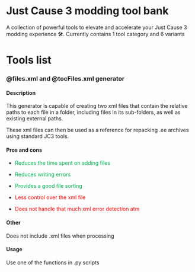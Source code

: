 # Just Cause 3 modding tool bank

A collection of powerful tools to elevate and accelerate your Just Cause 3 modding experience 🛠️.
Currently contains 1 tool category and 6 variants

# Tools list

### @files.xml and @tocFiles.xml generator

#### Description
This generator is capable of creating two xml files that contain the relative paths to each file in a folder, including files in its sub-folders, as well as existing external paths.  

These xml files can then be used as a reference for repacking .ee archives using standard JC3 tools.
#### Pros and cons
- <span style="color:rgb(0, 176, 80)">Reduces the time spent on adding files</span>
- <span style="color:rgb(0, 176, 80)">Reduces writing errors</span>
- <span style="color:rgb(0, 176, 80)">Provides a good file sorting </span>

- <span style="color:rgb(255, 0, 0)">Less control over the xml file</span>
- <span style="color:rgb(255, 0, 0)">Does not handle that much xml error detection atm</span>
#### Other
Does not include .xml files when processing
#### Usage
Use one of the functions in .py scripts
